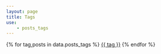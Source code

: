 ```yaml
---
layout: page
title: Tags
use:
    - posts_tags
---
```


<nav>
    {% for tag,posts in data.posts_tags %}
    <a class="button {{ tag == 'deprecated' ? 'button-deprecated' }}" href="{{ site.url }}/tags/{{ tag|url_encode(true) }}">{{ tag }}</a>
    {% endfor %}
</nav>
